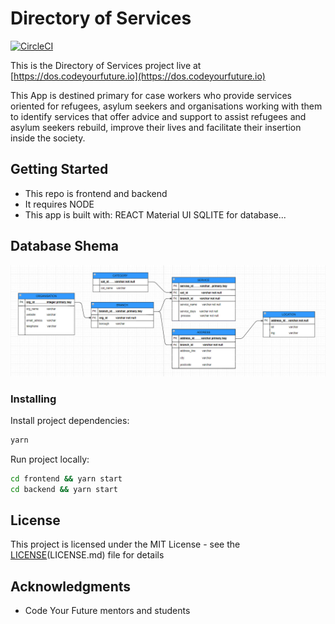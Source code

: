 # Directory of Services 

[![CircleCI](https://circleci.com/gh/CodeYourFuture/directory-of-services/tree/master.svg?style=svg)](https://circleci.com/gh/CodeYourFuture/directory-of-services/tree/master)

This is the Directory of Services project live at [https://dos.codeyourfuture.io](https://dos.codeyourfuture.io)


This App is destined primary for case workers who provide services oriented for refugees, asylum seekers and organisations working with them to identify services that offer advice and support to assist refugees and asylum seekers rebuild, improve their lives and facilitate their insertion inside the society.

## Getting Started


* This repo is frontend and backend
* It requires NODE
* This app is built with:
REACT 
Material UI
SQLITE for database...

## Database Shema

![ER diagram](./docs/ER.png)

### Installing

Install project dependencies:

```sh
yarn
```

Run project locally:

```sh
cd frontend && yarn start
cd backend && yarn start
```
## License

This project is licensed under the MIT License - see the [LICENSE](./LICENSE.md)(LICENSE.md) file for details

## Acknowledgments

* Code Your Future mentors and students
